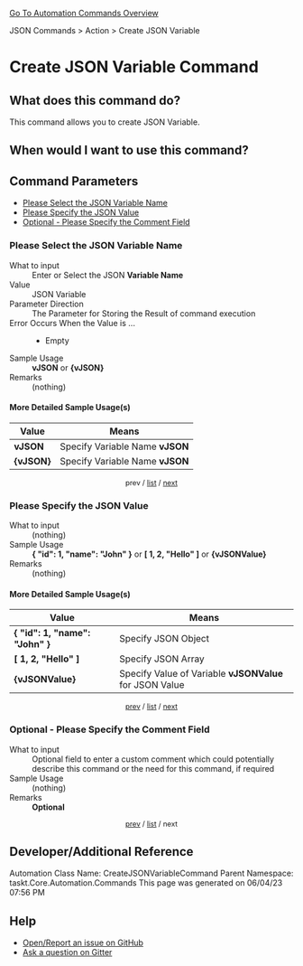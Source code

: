<!--TITLE: Create JSON Variable Command -->
<!-- SUBTITLE: a command in the JSON Commands group. -->
[Go To Automation Commands Overview](/automation-commands.md)


JSON Commands &gt; Action &gt; Create JSON Variable


# Create JSON Variable Command


## What does this command do?
This command allows you to create JSON Variable.


## When would I want to use this command?



<a id="param_list"></a>
## Command Parameters
- [Please Select the JSON Variable Name](#param_0)
- [Please Specify the JSON Value](#param_1)
- [Optional - Please Specify the Comment Field](#param_2)


<a id="param_0"></a>
### Please Select the JSON Variable Name


<dl>
<dt>What to input</dt><dd>Enter or Select the JSON <strong>Variable Name</strong></dd>
<dt>Value</dt><dd>JSON Variable</dd>
<dt>Parameter Direction</dt><dd>The Parameter for Storing the Result of command execution</dd>
<dt>Error Occurs When the Value is ...</dt><dd><ul>
<li>Empty</li>
</ul></dd>
<dt>Sample Usage</dt><dd><strong>vJSON</strong> or <strong>{vJSON}</strong></dd>
<dt>Remarks</dt><dd>(nothing)</dd>
</dl>




#### More Detailed Sample Usage(s)
| Value | Means |
|---|---|
| <strong>vJSON</strong> | Specify Variable Name **vJSON** |
| <strong>{vJSON}</strong> | Specify Variable Name **vJSON** |


<div style="font-size: 90%; text-align: center">


prev / [list](#param_list) / [next](#param_1)


</div>


<a id="param_1"></a>
### Please Specify the JSON Value


<dl>
<dt>What to input</dt><dd>(nothing)</dd>
<dt>Sample Usage</dt><dd><strong>{ &quot;id&quot;: 1, &quot;name&quot;: &quot;John&quot; }</strong> or <strong>[ 1, 2, &quot;Hello&quot; ]</strong> or <strong>{vJSONValue}</strong></dd>
<dt>Remarks</dt><dd>(nothing)</dd>
</dl>




#### More Detailed Sample Usage(s)
| Value | Means |
|---|---|
| <strong>{ &quot;id&quot;: 1, &quot;name&quot;: &quot;John&quot; }</strong> | Specify JSON Object |
| <strong>[ 1, 2, &quot;Hello&quot; ]</strong> | Specify JSON Array |
| <strong>{vJSONValue}</strong> | Specify Value of Variable **vJSONValue** for JSON Value |


<div style="font-size: 90%; text-align: center">


[prev](#param_1) / [list](#param_list) / [next](#param_2)


</div>


<a id="param_2"></a>
### Optional - Please Specify the Comment Field


<dl>
<dt>What to input</dt><dd>Optional field to enter a custom comment which could potentially describe this command or the need for this command, if required</dd>
<dt>Sample Usage</dt><dd>(nothing)</dd>
<dt>Remarks</dt><dd><strong>Optional</strong><br></dd>
</dl>




<div style="font-size: 90%; text-align: center">


[prev](#param_2) / [list](#param_list) / next


</div>


## Developer/Additional Reference
Automation Class Name: CreateJSONVariableCommand
Parent Namespace: taskt.Core.Automation.Commands
This page was generated on 06/04/23 07:56 PM


## Help
- [Open/Report an issue on GitHub](https://github.com/rcktrncn/taskt/issues/new)
- [Ask a question on Gitter](https://gitter.im/taskt-rpa/Lobby)
